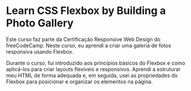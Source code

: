 # Learn CSS Flexbox by Building a Photo Gallery
Este curso faz parte da Certificação Responsive Web Design do freeCodeCamp. Neste curso, eu aprendi a criar uma galeria de fotos responsiva usando Flexbox.

Durante o curso, fui introduzido aos princípios básicos do Flexbox e como aplicá-los para criar layouts flexíveis e responsivos. Aprendi a estruturar meu HTML de forma adequada e, em seguida, usei as propriedades do Flexbox para posicionar e organizar os elementos na página.